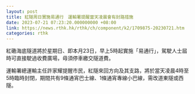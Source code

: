 ```yaml
---
layout: post
title: 紅隧周日實施易通行　運輸署提醒當天凌晨會有封路措施
date: 2023-07-21 07:23:20.000000000 +08:00
link: https://news.rthk.hk/rthk/ch/component/k2/1709875-20230721.htm
categories: rthk
---
```


紅磡海底隧道將於星期日、即本月23日，早上5時起實施「易通行」，駕駛人士屆時可直接駛過收費廣場，毋須停車繳交隧道費。

運輸署總運輸主任許家耀提醒市民，紅隧來回方向及其支路，將於當天凌晨4時至5時臨時封閉，期間共有9條通宵巴士線、1條通宵專線小巴線，需改道東隧或西隧。

